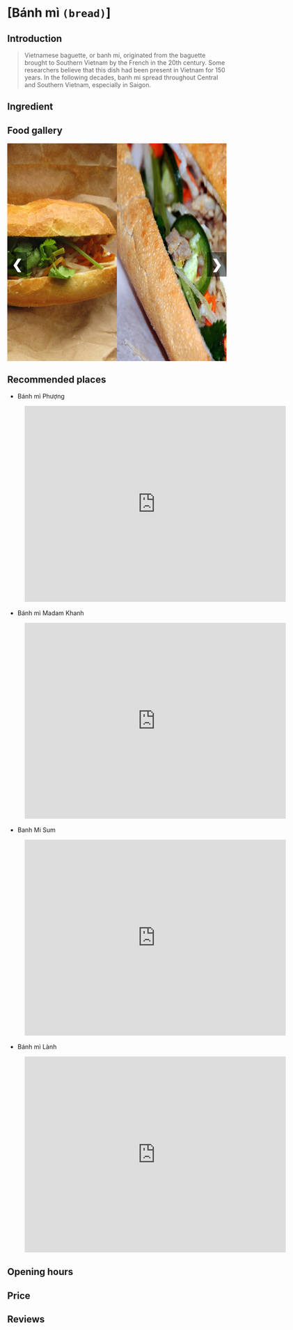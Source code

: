 <style>
  .carousel-container {
    position: relative;
    width: 100%;
    height: 500px;
    display: flex;
    justify-content: center;
    align-items: center;
    overflow: hidden;
  }
  .carousel {
    display: flex;
    justify-content: center;
    max-width: 600px;
    height: 100%;
    margin: 0 auto;
    position: relative;
    white-space: nowrap;
  }
  img {
    display: inline-block;
    max-width: 100%;
    height: auto;
    vertical-align: middle;
  }
  .prev, .next {
    position: absolute;
    top: 50%;
    font-size: 30px;
    font-weight: bold;
    padding: 10px;
    color: white;
    background-color: rgba(0, 0, 0, 0.5);
    cursor: pointer;
    z-index: 1;
  }
  .prev {
    left: 0;
  }
  .next {
    right: 0;
  }
</style>

<script>
  var slideIndex = 1;
  showSlides(slideIndex);

  function plusSlides(n) {
    showSlides(slideIndex += n);
  }

  function showSlides(n) {
    var i;
    var slides = document.querySelectorAll(".carousel img");
    var dots = document.querySelectorAll(".dot");
    if (n > slides.length) { slideIndex = 1 }
    if (n < 1) { slideIndex = slides.length }
    for (i = 0; i < slides.length; i++) {
      slides[i].style.display = "none";
    }
    for (i = 0; i < dots.length; i++) {
      dots[i].className = dots[i].className.replace(" active", "");
    }
    slides[slideIndex - 1].style.display = "block";
    dots[slideIndex - 1].className += " active";
  }
</script>
# [Bánh mì `(bread)`]

## Introduction
> Vietnamese baguette, or banh mi, originated from the baguette brought to Southern Vietnam by the French in the 20th century. Some researchers believe that this dish had been present in Vietnam for 150 years. In the following decades, banh mi spread throughout Central and Southern Vietnam, especially in Saigon.

## Ingredient

## Food gallery
<div class="carousel-container">
  <div class="carousel">
    <img src="./assets/banhmi_gallery/banhmi_thitnuong.png">
    <img src="./assets/banhmi_gallery/banhmi_chalua.jpeg">
    <img src="./assets/banhmi_gallery/banhmi_bi.jpeg">
    <img src="./assets/banhmi_gallery/banhmi_dacbiet.jpeg">
  </div>
  <a class="prev" onclick="plusSlides(-1)">&#10094;</a>
  <a class="next" onclick="plusSlides(1)">&#10095;</a>
</div>

## Recommended places

 - Bánh mì Phượng
<figure class="map-container">
  <iframe src="https://www.google.com/maps/embed?pb=!1m18!1m12!1m3!1d3837.5827733488!2d108.3293479752058!3d15.878511244515282!2m3!1f0!2f0!3f0!3m2!1i1024!2i768!4f13.1!3m3!1m2!1s0x31420dd587dbb975%3A0xd214dd792e0869d7!2zQsOhbmggTWnMgCBQaMaw4bujbmc!5e0!3m2!1sen!2s!4v1687627500300!5m2!1sen!2s" width="600" height="450" style="border:0;" allowfullscreen="" loading="lazy" referrerpolicy="no-referrer-when-downgrade"></iframe>
</figure>

 - Bánh mì Madam Khanh
<figure class="map-container">
	<iframe src="https://www.google.com/maps/embed?pb=!1m18!1m12!1m3!1d3837.5424754189453!2d108.3253605752057!3d15.880626244459174!2m3!1f0!2f0!3f0!3m2!1i1024!2i768!4f13.1!3m3!1m2!1s0x31420e7943de2173%3A0x4296bf40af5321a7!2sMadam%20Khanh%20-%20The%20Banh%20Mi%20Queen!5e0!3m2!1sen!2s!4v1687628033953!5m2!1sen!2s" width="600" height="450" style="border:0;" allowfullscreen="" loading="lazy" referrerpolicy="no-referrer-when-downgrade"></iframe>
</figure>

 - Banh Mi Sum
<figure class="map-container">
  <iframe src="https://www.google.com/maps/embed?pb=!1m18!1m12!1m3!1d3837.5594735900363!2d108.32162247518406!3d15.879734144482901!2m3!1f0!2f0!3f0!3m2!1i1024!2i768!4f13.1!3m3!1m2!1s0x31420e7c79a839e5%3A0x246d3ac41dde4a56!2sBanh%20Mi%20Sum!5e0!3m2!1sen!2s!4v1688192467323!5m2!1sen!2s" width="600" height="450" style="border:0;" allowfullscreen="" loading="lazy" referrerpolicy="no-referrer-when-downgrade"></iframe>
</figure>

- Bánh mì Lành
<figure class="map-container">
  <iframe src="https://www.google.com/maps/embed?pb=!1m18!1m12!1m3!1d3837.5810129243623!2d108.329157975184!3d15.878603644512818!2m3!1f0!2f0!3f0!3m2!1i1024!2i768!4f13.1!3m3!1m2!1s0x31420fabb76c5089%3A0x5cb44d5942440637!2zQsOhbmggbcOsIEzDoG5o!5e0!3m2!1sen!2s!4v1688192502295!5m2!1sen!2s" width="600" height="450" style="border:0;" allowfullscreen="" loading="lazy" referrerpolicy="no-referrer-when-downgrade"></iframe>
</figure>

## Opening hours

## Price

## Reviews
